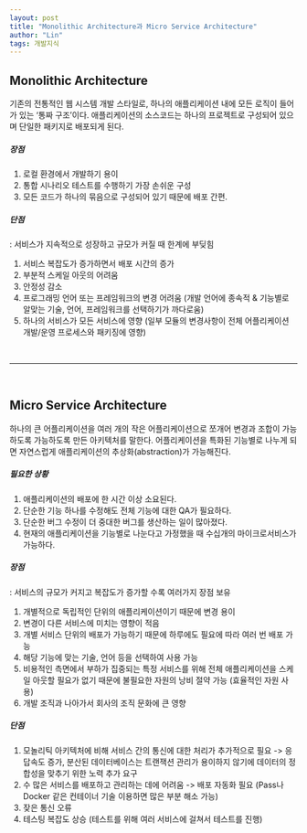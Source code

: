 ```yaml
---
layout: post
title: "Monolithic Architecture과 Micro Service Architecture"
author: "Lin"
tags: 개발지식
---
```


## Monolithic Architecture
기존의 전통적인 웹 시스템 개발 스타일로, 하나의 애플리케이션 내에 모든 로직이 들어가 있는 ‘통짜 구조’이다. 애플리케이션의 소스코드는 하나의 프로젝트로 구성되어 있으며 단일한 패키지로 배포되게 된다.


##### 장점

1. 로컬 환경에서 개발하기 용이
2. 통합 시나리오 테스트를 수행하기 가장 손쉬운 구성
3. 모든 코드가 하나의 묶음으로 구성되어 있기 때문에 배포 간편.



##### 단점

: 서비스가 지속적으로 성장하고 규모가 커질 때 한계에 부딪힘
1. 서비스 복잡도가 증가하면서 배포 시간의 증가
2. 부분적 스케일 아웃의 어려움
3. 안정성 감소
4. 프로그래밍 언어 또는 프레임워크의 변경 어려움 (개발 언어에 종속적 & 기능별로 알맞는 기술, 언어, 프레임워크를 선택하기가 까다로움)
5. 하나의 서비스가 모든 서비스에 영향 (일부 모듈의 변경사항이 전체 어플리케이션 개발/운영 프로세스와 패키징에 영향)

<br>
<hr>
<br>

## Micro Service Architecture
하나의 큰 어플리케이션을 여러 개의 작은 어플리케이션으로 쪼개어 변경과 조합이 가능하도록 가능하도록 만든 아키텍처를 말한다. 어플리케이션을 특화된 기능별로 나누게 되면 자연스럽게 애플리케이션의 추상화(abstraction)가 가능해진다.



##### 필요한 상황

1. 애플리케이션의 배포에 한 시간 이상 소요된다.
2. 단순한 기능 하나를 수정해도 전체 기능에 대한 QA가 필요하다.
3. 단순한 버그 수정이 더 중대한 버그를 생산하는 일이 많아졌다.
4. 현재의 애플리케이션을 기능별로 나눈다고 가정했을 때 수십개의 마이크로서비스가 가능하다.



##### 장점

: 서비스의 규모가 커지고 복잡도가 증가할 수록 여러가지 장점 보유
1. 개별적으로 독립적인 단위의 애플리케이션이기 때문에 변경 용이
2. 변경이 다른 서비스에 미치는 영향이 적음
3. 개별 서비스 단위의 배포가 가능하기 때문에 하루에도 필요에 따라 여러 번 배포 가능
4. 해당 기능에 맞는 기술, 언어 등을 선택하여 사용 가능
5. 비용적인 측면에서 부하가 집중되는 특정 서비스를 위해 전체 애플리케이션을 스케일 아웃할 필요가 없기 때문에 불필요한 자원의 낭비 절약 가능 (효율적인 자원 사용)
6. 개발 조직과 나아가서 회사의 조직 문화에 큰 영향



##### 단점

1. 모놀리틱 아키텍처에 비해 서비스 간의 통신에 대한 처리가 추가적으로 필요 -> 응답속도 증가, 분산된 데이터베이스는 트랜잭션 관리가 용이하지 않기에 데이터의 정합성을 맞추기 위한 노력 추가 요구
2. 수 많은 서비스를 배포하고 관리하는 데에 어려움 -> 배포 자동화 필요 (Pass나 Docker 같은 컨테이너 기술 이용하면 많은 부분 해소 가능)
3. 잦은 통신 오류
4. 테스팅 복잡도 상승 (테스트를 위해 여러 서비스에 걸쳐서 테스트를 진행)



